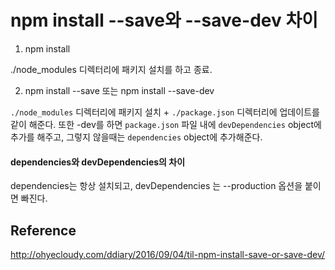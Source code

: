 # npm install --save와 --save-dev 차이

1. npm install

./node_modules 디렉터리에 패키지 설치를 하고 종료.



2. npm install --save 또는 npm install --save-dev

`./node_modules` 디렉터리에 패키지 설치 + `./package.json` 디렉터리에 업데이트를 같이 해준다. 또한 -dev를 하면 `package.json` 파일 내에 `devDependencies` object에 추가를 해주고, 그렇지 않을때는 `dependencies` object에 추가해준다.



#### dependencies와 devDependencies의 차이

dependencies는 항상 설치되고, devDependencies 는 --production 옵션을 붙이면 빠진다.



## Reference

http://ohyecloudy.com/ddiary/2016/09/04/til-npm-install-save-or-save-dev/